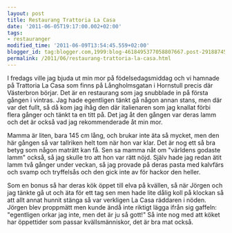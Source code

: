 ```yaml
---
layout: post
title: Restaurang Trattoria La Casa
date: '2011-06-05T19:17:00.002+02:00'
tags:
- restauranger
modified_time: '2011-06-09T13:54:45.559+02:00'
blogger_id: tag:blogger.com,1999:blog-4618495377058807667.post-291887450436599568
permalink: /2011/06/restaurang-trattoria-la-casa.html
---
```


I fredags ville jag bjuda ut min mor på födelsedagsmiddag och vi
hamnade på Trattoria La Casa som finns på Långholmsgatan i Hornstull
precis där Västerbron börjar.  Det är en restaurang som jag snubblade
in på första gången i vintras.  Jag hade egentligen tänkt gå någon
annan stans, men där var det fullt, så då kom jag ihåg den där
italienaren som jag knallat förbi flera gånger och tänkt ta en titt
på.  Det jag åt den gången var deras lamm och det är också vad jag
rekommenderade åt min mor.

Mamma är liten, bara 145 cm lång, och brukar inte äta så mycket, men
den här gången så var tallriken helt tom när hon var klar.  Det är nog
ett så bra betyg som någon maträtt kan få.  Sen sa mamma nåt om
"världens godaste lamm" också, så jag skulle tro att hon var rätt
nöjd.  Själv hade jag redan ätit lamm två gånger under veckan, så jag
provade på deras pasta med kalvfärs och svamp och tryffelsås och den
gick inte av för hackor den heller.

Som en bonus så har deras kök öppet till elva på kvällen, så när
Jörgen och jag tänkte gå ut och äta för ett tag sen men hade lite
dålig koll på klockan så att allt annat hunnit stänga så var verkligen
La Casa räddaren i nöden.  Jörgen blev proppmätt men kunde ändå inte
riktigt lägga ifrån sig gaffeln: "egentligen orkar jag inte, men det
är ju så gott!"  Så inte nog med att köket har öppettider som passar
kvällsmänniskor, det är bra mat också.

